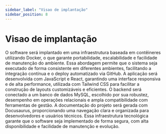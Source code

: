 ```yaml
---
sidebar_label: "Visao de implantação"
sidebar_position: 8
---
```

# Visao de implantação  

O software será implantado em uma infraestrutura baseada em contêineres utilizando Docker, o que garante portabilidade, escalabilidade e facilidade de manutenção do ambiente. Essa abordagem permite que o sistema seja executado de forma consistente em diferentes ambientes, facilitando a integração contínua e o deploy automatizado via GitHub. A aplicação será desenvolvida com JavaScript e React, garantindo uma interface responsiva e de alta performance, utilizada com Tailwind CSS para facilitar a construção de layouts customizáveis e eficientes. O backend será conectado a um banco de dados MySQL, escolhido por sua robustez, desempenho em operações relacionais e ampla compatibilidade com ferramentas de gestão. A documentação do projeto será gerada com Docusaurus, proporcionando uma navegação clara e organizada para desenvolvedores e usuários técnicos. Essa infraestrutura tecnológica garante que o software seja implementado de forma segura, com alta disponibilidade e facilidade de manutenção e evolução.
